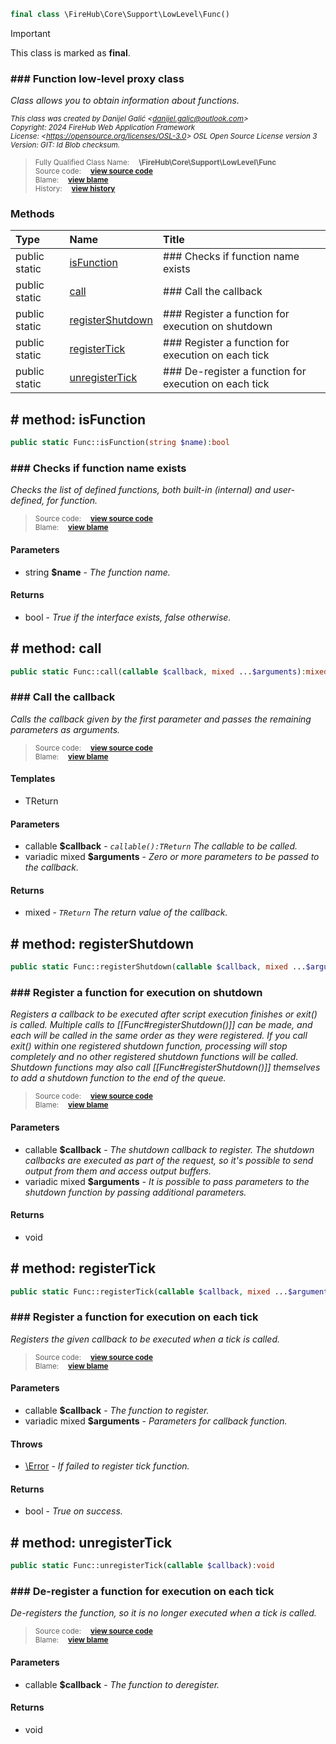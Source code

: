 ```php
final class \FireHub\Core\Support\LowLevel\Func()
```





> [!IMPORTANT]
This class is marked as **final**.





### ### Function low-level proxy class

_Class allows you to obtain information about functions._

<sub>_This class was created by Danijel Galić &lt;danijel.galic@outlook.com&gt;_</sub><br/><sub>_Copyright: 2024 FireHub Web Application Framework_</sub><br/><sub>_License: &lt;https://opensource.org/licenses/OSL-3.0&gt; OSL Open Source License version 3_</sub><br/><sub>_Version: GIT: $Id$ Blob checksum._</sub>

><sub>Fully Qualified Class Name:  **\FireHub\Core\Support\LowLevel\Func**</sub><br/>
    <sub>Source code:  **[view source code](https://github.com/The-FireHub-Project/Core/blob/develop-pre-alpha-m1/src/support/lowlevel/firehub.Func.php#L31)**</sub><br/>
        <sub>Blame:  **[view blame](https://github.com/The-FireHub-Project/Core/blame/develop-pre-alpha-m1/src/support/lowlevel/firehub.Func.php)**</sub><br/>
        <sub>History:  **[view history](https://github.com/The-FireHub-Project/Core/commits/develop-pre-alpha-m1/src/support/lowlevel/firehub.Func.php)**</sub>


### Methods
| Type | Name | Title |
|:-----|:-----|:------|
|public static |<a href="#isfunction()">isFunction</a>|### Checks if function name exists|
|public static |<a href="#call()">call</a>|### Call the callback|
|public static |<a href="#registershutdown()">registerShutdown</a>|### Register a function for execution on shutdown|
|public static |<a href="#registertick()">registerTick</a>|### Register a function for execution on each tick|
|public static |<a href="#unregistertick()">unregisterTick</a>|### De-register a function for execution on each tick|

<h2><a name="isfunction()"># method: isFunction</a></h2>

```php
public static Func::isFunction(string $name):bool
```











### ### Checks if function name exists

_Checks the list of defined functions, both built-in (internal) and user-defined, for function._

><sub>Source code:  **[view source code](https://github.com/The-FireHub-Project/Core/blob/develop-pre-alpha-m1/src/support/lowlevel/firehub.Func.php#L50)**</sub><br/>
        <sub>Blame:  **[view blame](https://github.com/The-FireHub-Project/Core/blame/develop-pre-alpha-m1/src/support/lowlevel/firehub.Func.php#L50)**</sub>
#### Parameters

* string **$name** - _The function name._
#### Returns

* bool - _True if the interface exists, false otherwise._
<h2><a name="call()"># method: call</a></h2>

```php
public static Func::call(callable $callback, mixed ...$arguments):mixed
```











### ### Call the callback

_Calls the callback given by the first parameter and passes the remaining parameters as arguments._

><sub>Source code:  **[view source code](https://github.com/The-FireHub-Project/Core/blob/develop-pre-alpha-m1/src/support/lowlevel/firehub.Func.php#L78)**</sub><br/>
        <sub>Blame:  **[view blame](https://github.com/The-FireHub-Project/Core/blame/develop-pre-alpha-m1/src/support/lowlevel/firehub.Func.php#L78)**</sub>
#### Templates

* TReturn
#### Parameters

* callable **$callback** - _<code>callable():TReturn</code>
The callable to be called._
* variadic mixed **$arguments** - _Zero or more parameters to be passed to the callback._
#### Returns

* mixed - _<code>TReturn</code> The return value of the callback._
<h2><a name="registershutdown()"># method: registerShutdown</a></h2>

```php
public static Func::registerShutdown(callable $callback, mixed ...$arguments):void
```











### ### Register a function for execution on shutdown

_Registers a callback to be executed after script execution finishes or exit() is called. Multiple calls to
[[Func#registerShutdown()]] can be made, and each will be called in the same order as they were registered.
If you call exit() within one registered shutdown function, processing will stop completely and no other
registered shutdown functions will be called. Shutdown functions may also call [[Func#registerShutdown()]]
themselves to add a shutdown function to the end of the queue._

><sub>Source code:  **[view source code](https://github.com/The-FireHub-Project/Core/blob/develop-pre-alpha-m1/src/support/lowlevel/firehub.Func.php#L114)**</sub><br/>
        <sub>Blame:  **[view blame](https://github.com/The-FireHub-Project/Core/blame/develop-pre-alpha-m1/src/support/lowlevel/firehub.Func.php#L114)**</sub>
#### Parameters

* callable **$callback** - _The shutdown callback to register.
The shutdown callbacks are executed as part of the request, so it's possible to send output from them and
access output buffers._
* variadic mixed **$arguments** - _It is possible to pass parameters to the shutdown function by passing additional parameters._
#### Returns

* void
<h2><a name="registertick()"># method: registerTick</a></h2>

```php
public static Func::registerTick(callable $callback, mixed ...$arguments):bool
```











### ### Register a function for execution on each tick

_Registers the given callback to be executed when a tick is called._

><sub>Source code:  **[view source code](https://github.com/The-FireHub-Project/Core/blob/develop-pre-alpha-m1/src/support/lowlevel/firehub.Func.php#L139)**</sub><br/>
        <sub>Blame:  **[view blame](https://github.com/The-FireHub-Project/Core/blame/develop-pre-alpha-m1/src/support/lowlevel/firehub.Func.php#L139)**</sub>
#### Parameters

* callable **$callback** - _The function to register._
* variadic mixed **$arguments** - _Parameters for callback function._
#### Throws

* [\Error](./Wiki-Error) - _If failed to register tick function._
#### Returns

* bool - _True on success._
<h2><a name="unregistertick()"># method: unregisterTick</a></h2>

```php
public static Func::unregisterTick(callable $callback):void
```











### ### De-register a function for execution on each tick

_De-registers the function, so it is no longer executed when a tick is called._

><sub>Source code:  **[view source code](https://github.com/The-FireHub-Project/Core/blob/develop-pre-alpha-m1/src/support/lowlevel/firehub.Func.php#L158)**</sub><br/>
        <sub>Blame:  **[view blame](https://github.com/The-FireHub-Project/Core/blame/develop-pre-alpha-m1/src/support/lowlevel/firehub.Func.php#L158)**</sub>
#### Parameters

* callable **$callback** - _The function to deregister._
#### Returns

* void